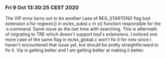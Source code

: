 ### Fri  9 Oct 13:30:25 CEST 2020

The VIP error turns out to be another case of REG_STARTEND flag bsd extension a for
regexec() in ex/ex_subst.c in s() function responsible for the :s command. Same issue 
as the last time with searching. This is aftermath of migrating to TRE which doesn't 
support bsd's extensions. I noticed one more case of the same flag in ex/ex_global.c
won't fix it for now since I haven't encountered that issue yet, but should be
pretty straightforward to fix it. Vip is getting better and I am getting better
at making it better.
